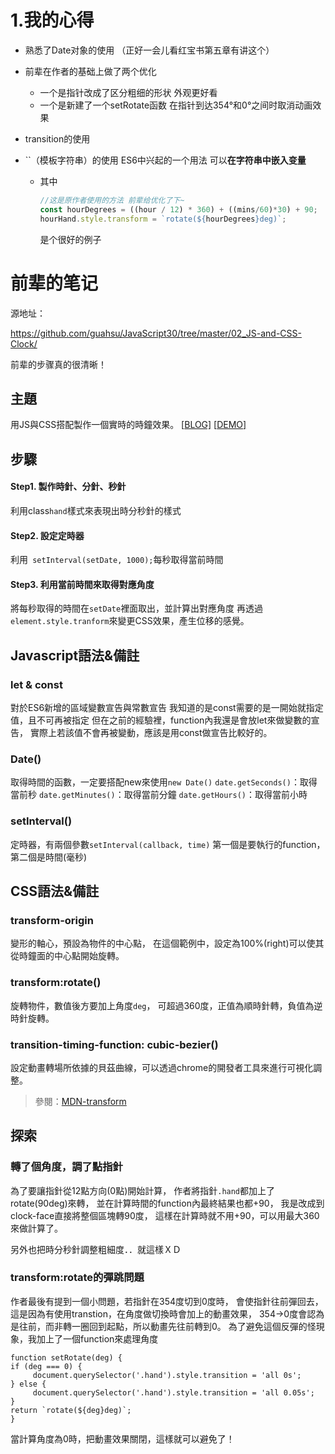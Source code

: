 # 1.我的心得

- 熟悉了Date对象的使用 （正好一会儿看红宝书第五章有讲这个）
- 前辈在作者的基础上做了两个优化
  - 一个是指针改成了区分粗细的形状 外观更好看
  - 一个是新建了一个setRotate函数 在指针到达354°和0°之间时取消动画效果

- transition的使用

- ``（模板字符串）的使用 ES6中兴起的一个用法 可以**在字符串中嵌入变量**

  - 其中 

    ```js
    //这是原作者使用的方法 前辈给优化了下~
    const hourDegrees = ((hour / 12) * 360) + ((mins/60)*30) + 90;
    hourHand.style.transform = `rotate(${hourDegrees}deg)`;
    ```

    是个很好的例子 

# 前辈的笔记

源地址：

https://github.com/guahsu/JavaScript30/tree/master/02_JS-and-CSS-Clock/

前辈的步骤真的很清晰！

## **主題**

用JS與CSS搭配製作一個實時的時鐘效果。
[[BLOG\]](https://guahsu.io/2017/05/JavaScript30-02-JS-and-CSS-Clock/)
[[DEMO\]](https://guahsu.io/JavaScript30/02_JS-and-CSS-Clock/index-GuaHsu.html)

## **步驟**

#### Step1. 製作時針、分針、秒針

利用class`hand`樣式來表現出時分秒針的樣式

#### Step2. 設定定時器

利用` setInterval(setDate, 1000);`每秒取得當前時間

#### Step3. 利用當前時間來取得對應角度

將每秒取得的時間在`setDate`裡面取出，並計算出對應角度
再透過`element.style.tranform`來變更CSS效果，產生位移的感覺。

## **Javascript語法&備註**

### **let & const**

對於ES6新增的區域變數宣告與常數宣告
我知道的是const需要的是一開始就指定值，且不可再被指定
但在之前的經驗裡，function內我還是會放let來做變數的宣告，
實際上若該值不會再被變動，應該是用const做宣告比較好的。

### **Date()**

取得時間的函數，一定要搭配new來使用`new Date()`
`date.getSeconds()`：取得當前秒
`date.getMinutes()`：取得當前分鐘
`date.getHours()`：取得當前小時

### **setInterval()**

定時器，有兩個參數`setInterval(callback, time)`
第一個是要執行的function，第二個是時間(毫秒)

## **CSS語法&備註**

### **transform-origin**

變形的軸心，預設為物件的中心點，
在這個範例中，設定為100%(right)可以使其從時鐘面的中心點開始旋轉。

### **transform:rotate()**

旋轉物件，數值後方要加上角度`deg`，
可超過360度，正值為順時針轉，負值為逆時針旋轉。

### **transition-timing-function: cubic-bezier()**

設定動畫轉場所依據的貝茲曲線，可以透過chrome的開發者工具來進行可視化調整。

> 參閱：[MDN-transform](https://developer.mozilla.org/en-US/docs/Web/CSS/transform?v=control)

## 探索

### 轉了個角度，調了點指針

為了要讓指針從12點方向(0點)開始計算，
作者將指針`.hand`都加上了rotate(90deg)來轉，
並在計算時間的function內最終結果也都+90，
我是改成到clock-face直接將整個區塊轉90度，
這樣在計算時就不用+90，可以用最大360來做計算了。

另外也把時分秒針調整粗細度．．就這樣ＸＤ

### transform:rotate的彈跳問題

作者最後有提到一個小問題，若指針在354度切到0度時，
會使指針往前彈回去，這是因為有使用transtion，在角度做切換時會加上的動畫效果，
354→0度會認為是往前，而非轉一圈回到起點，所以動畫先往前轉到0。
為了避免這個反彈的怪現象，我加上了一個function來處理角度

```
function setRotate(deg) {
if (deg === 0) {
     document.querySelector('.hand').style.transition = 'all 0s';
} else {
     document.querySelector('.hand').style.transition = 'all 0.05s';
}
return `rotate(${deg}deg)`;
}
```

當計算角度為0時，把動畫效果關閉，這樣就可以避免了！

